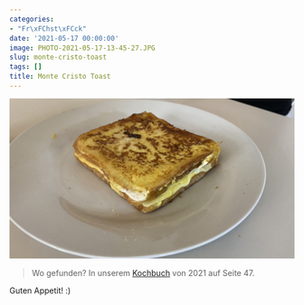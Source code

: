 ```yaml
---
categories:
- "Fr\xFChst\xFCck"
date: '2021-05-17 00:00:00'
image: PHOTO-2021-05-17-13-45-27.JPG
slug: monte-cristo-toast
tags: []
title: Monte Cristo Toast
---
```



![Foto 1](IMG_2272.JPEG)

> Wo gefunden? In unserem [Kochbuch](https://drive.google.com/file/d/1OTIuJo0opKTimU0gug9hlcpmTNJdstUg/view) von 2021 auf Seite 47.

Guten Appetit! :)